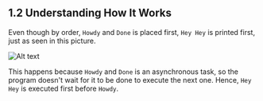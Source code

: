 ## 1.2 Understanding How It Works
Even though by order, `Howdy` and `Done` is placed first, `Hey Hey` is printed first, just as seen in this picture.

![Alt text](timer_1.png)

This happens because `Howdy` and `Done` is an asynchronous task, so the program doesn't wait for it to be done to execute the next one. Hence, `Hey Hey` is executed first before `Howdy`.